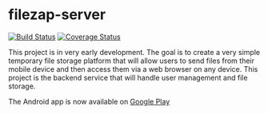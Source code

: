# filezap-server
[![Build Status](https://travis-ci.org/whitebarry/filezap-server.svg?branch=master)](https://travis-ci.org/whitebarry/filezap-server)
[![Coverage Status](https://coveralls.io/repos/github/whitebarry/filezap-server/badge.svg)](https://coveralls.io/github/whitebarry/filezap-server)

This project is in very early development. The goal is to create a very simple temporary file storage platform that will allow users to send files from their mobile device and then access them via a web browser on any device. This project is the backend service that will handle user management and file storage. 

The Android app is now available on [Google Play](https://play.google.com/store/apps/details?id=com.shredderstudios.filezap)

